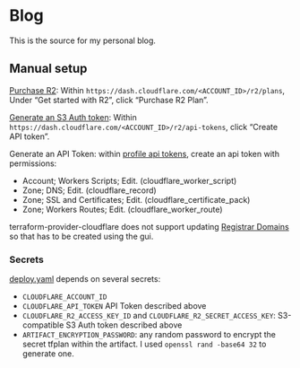 # Blog

This is the source for my personal blog.

## Manual setup

[Purchase R2](https://developers.cloudflare.com/r2/get-started/#purchase-r2):
Within `https://dash.cloudflare.com/<ACCOUNT_ID>/r2/plans`,
Under “Get started with R2”, click “Purchase R2 Plan”.

[Generate an S3 Auth token](https://developers.cloudflare.com/r2/platform/s3-compatibility/tokens/):
Within `https://dash.cloudflare.com/<ACCOUNT_ID>/r2/api-tokens`,
click “Create API token”.

Generate an API Token: within [profile api tokens](https://dash.cloudflare.com/profile/api-tokens),
create an api token with permissions:

* Account; Workers Scripts; Edit. (cloudflare_worker_script)
* Zone; DNS; Edit. (cloudflare_record)
* Zone; SSL and Certificates; Edit. (cloudflare_certificate_pack)
* Zone; Workers Routes; Edit. (cloudflare_worker_route)

terraform-provider-cloudflare does not support updating
[Registrar Domains](https://api.cloudflare.com/#registrar-domains-properties)
so that has to be created using the gui.

### Secrets

[deploy.yaml](.github/workflows/deploy.yaml) depends on several secrets:

* `CLOUDFLARE_ACCOUNT_ID`
* `CLOUDFLARE_API_TOKEN` API Token described above
* `CLOUDFLARE_R2_ACCESS_KEY_ID` and `CLOUDFLARE_R2_SECRET_ACCESS_KEY`: S3-compatible S3 Auth token described above
* `ARTIFACT_ENCRYPTION_PASSWORD`: any random password to encrypt the secret tfplan within the artifact.
I used `openssl rand -base64 32` to generate one.

